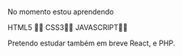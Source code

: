 No momento estou aprendendo

HTML5 🙆‍♂️
CSS3🙆‍♂️
JAVASCRIPT🙆‍♂️

Pretendo estudar também em breve React, e PHP.

